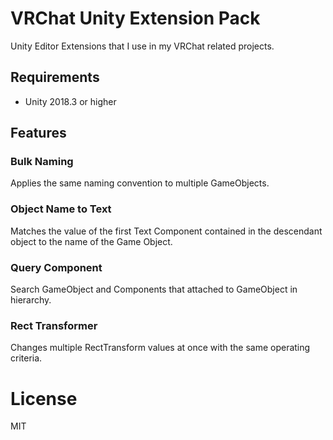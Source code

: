 # VRChat Unity Extension Pack

Unity Editor Extensions that I use in my VRChat related projects.

## Requirements

- Unity 2018.3 or higher

## Features

### Bulk Naming

Applies the same naming convention to multiple GameObjects.

### Object Name to Text

Matches the value of the first Text Component contained in the descendant object to the name of the Game Object.

### Query Component

Search GameObject and Components that attached to GameObject in hierarchy.

### Rect Transformer

Changes multiple RectTransform values at once with the same operating criteria.

# License

MIT
